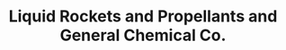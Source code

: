 ---
title: "Liquid Rockets and Propellants and General Chemical Co."
layout: archive
permalink: /story-17/
---